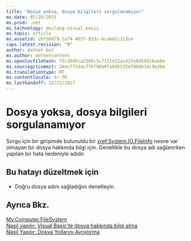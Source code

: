 ```yaml
---
title: "Dosya yoksa, dosya bilgileri sorgulanamıyor"
ms.date: 07/20/2015
ms.prod: .net
ms.technology: devlang-visual-basic
ms.topic: article
ms.assetid: 2bf50d79-2a74-403f-833c-6cabd2c213ce
caps.latest.revision: "9"
author: dotnet-bot
ms.author: dotnetcontent
ms.openlocfilehash: 75c30d5ca2389c5c7131e32ac42fe8d59d16ee8e
ms.sourcegitcommit: 34ec7753acf76f90a0fa845235ef06663dc9e36e
ms.translationtype: MT
ms.contentlocale: tr-TR
ms.lasthandoff: 12/21/2017
---
```

# <a name="file-information-cannot-be-queried-if-the-file-does-not-exist"></a>Dosya yoksa, dosya bilgileri sorgulanamıyor
Sorgu için bir girişimde bulunuldu bir <xref:System.IO.FileInfo> nesne var olmayan bir dosya hakkında bilgi için. Genellikle bu dosya adı sağlanırken yapılan bir hata nedeniyle adıdır.  
  
## <a name="to-correct-this-error"></a>Bu hatayı düzeltmek için  
  
-   Doğru dosya adını sağladığını denetleyin.  
  
## <a name="see-also"></a>Ayrıca Bkz.  
 [My.Computer.FileSystem](xref:Microsoft.VisualBasic.FileIO.FileSystem)  
 [Nasıl yapılır: Visual Basic'te dosya hakkında bilgi alma](http://msdn.microsoft.com/en-us/ca0720ec-f40e-4c11-9748-0ce1685c78f0)  
 [Nasıl Yapılır: Dosya Yollarını Ayrıştırma](../../visual-basic/developing-apps/programming/drives-directories-files/how-to-parse-file-paths.md)
